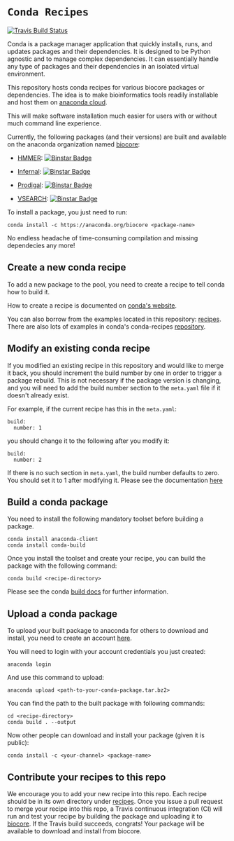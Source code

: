# `Conda Recipes`
[![Travis Build Status](https://travis-ci.org/biocore/conda-recipes.png?branch=master)](https://travis-ci.org/biocore/conda-recipes)

Conda is a package manager application that quickly installs, runs, and updates packages and their dependencies. It is designed to be Python agnostic and to manage complex dependencies. It can essentially handle any type of packages and their dependencies in an isolated virtual environment.

This repository hosts conda recipes for various biocore packages or dependencies. The idea is to make bioinformatics tools readily installable and host them on [anaconda cloud](http://anaconda.org).

This will make software installation much easier for users with or without much command line experience.

Currently, the following packages (and their versions) are built and available on the anaconda organization named [biocore](https://anaconda.org/biocore):

* [HMMER](http://hmmer.janelia.org/): [![Binstar Badge](https://anaconda.org/biocore/hmmer/badges/version.svg)](https://anaconda.org/biocore/hmmer)

* [Infernal](http://infernal.janelia.org/): [![Binstar Badge](https://anaconda.org/biocore/infernal/badges/version.svg)](https://anaconda.org/biocore/infernal)

* [Prodigal](https://github.com/hyattpd/Prodigal): [![Binstar Badge](https://anaconda.org/biocore/prodigal/badges/version.svg)](https://anaconda.org/biocore/prodigal)

* [VSEARCH](https://github.com/torognes/vsearch): [![Binstar Badge](https://anaconda.org/biocore/vsearch/badges/version.svg)](https://anaconda.org/biocore/vsearch)


To install a package, you just need to run:

	conda install -c https://anaconda.org/biocore <package-name>

No endless headache of time-consuming compilation and missing dependecies any more!


## Create a new conda recipe
To add a new package to the pool, you need to create a recipe to tell conda how to build it.

How to create a recipe is documented on [conda's website](http://conda-test.pydata.org/docs/build.html).

You can also borrow from the examples located in this repository: [recipes](https://github.com/biocore/conda-recipes/tree/master/recipes). There are also lots of examples in conda's conda-recipes [repository](https://github.com/conda/conda-recipes/).

## Modify an existing conda recipe
If you modified an existing recipe in this repository and would like to merge it back, you should increment the build number by one in order to trigger a package rebuild. This is not necessary if the package version is changing, and you will need to add the build number section to the `meta.yaml` file if it doesn't already exist.

For example, if the current recipe has this in the `meta.yaml`:

	build:
	  number: 1

you should change it to the following after you modify it:

	build:
	  number: 2

If there is no such section in `meta.yaml`, the build number defaults to zero. You should set it to 1 after modifying it. Please see the documentation [here](http://conda.pydata.org/docs/building/meta-yaml.html#build-number-and-string)

## Build a conda package
You need to install the following mandatory toolset before building a package.

	conda install anaconda-client
	conda install conda-build

Once you install the toolset and create your recipe, you can build the package with the following command:

	conda build <recipe-directory>

Please see the conda [build docs](http://conda.pydata.org/docs/building/build.html) for further information.

## Upload a conda package
To upload your built package to anaconda for others to download and install, you need to create an account [here](https://anaconda.org).

You will need to login with your account credentials you just created:

	anaconda login

And use this command to upload:

	anaconda upload <path-to-your-conda-package.tar.bz2>

You can find the path to the built package with following commands:

	cd <recipe-directory>
	conda build . --output

Now other people can download and install your package (given it is public):

	conda install -c <your-channel> <package-name>

## Contribute your recipes to this repo
We encourage you to add your new recipe into this repo. Each recipe should be in its own directory under [recipes](https://github.com/biocore/conda-recipes/tree/master/recipes). Once you issue a pull request to merge your recipe into this repo, a Travis continuous integration (CI) will run and test your recipe by building the package and uploading it to [biocore](https://anaconda.org/biocore). If the Travis build succeeds, congrats! Your package will be available to download and install from biocore.
